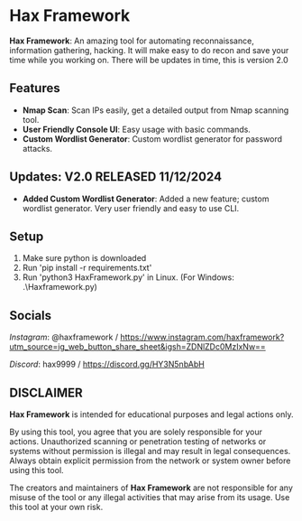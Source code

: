 # Hax Framework

**Hax Framework**: An amazing tool for automating reconnaissance, information gathering, hacking. It will make easy to do recon and save your time while you working on. There will be updates in time, this is version 2.0

## Features

- **Nmap Scan**: Scan IPs easily, get a detailed output from Nmap scanning tool.
- **User Friendly Console UI**: Easy usage with basic commands.
- **Custom Wordlist Generator**: Custom wordlist generator for password attacks.

## Updates: V2.0 RELEASED 11/12/2024
- **Added Custom Wordlist Generator**: Added a new feature; custom wordlist generator. Very user friendly and easy to use CLI.

## Setup

1. Make sure python is downloaded
2. Run 'pip install -r requirements.txt'
3. Run 'python3 HaxFramework.py' in Linux. (For Windows: .\Haxframework.py)

## Socials
*Instagram*: @haxframework / https://www.instagram.com/haxframework?utm_source=ig_web_button_share_sheet&igsh=ZDNlZDc0MzIxNw==


*Discord*: hax9999 / https://discord.gg/HY3N5nbAbH

## DISCLAIMER

**Hax Framework** is intended for educational purposes and legal actions only.

By using this tool, you agree that you are solely responsible for your actions. Unauthorized scanning or penetration testing of networks or systems without permission is illegal and may result in legal consequences. Always obtain explicit permission from the network or system owner before using this tool.

The creators and maintainers of **Hax Framework** are not responsible for any misuse of the tool or any illegal activities that may arise from its usage. Use this tool at your own risk.
